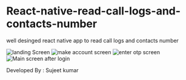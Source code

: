 # React-native-read-call-logs-and-contacts-number
well desinged react native app to read call logs and contacts number

![landing Screen](https://user-images.githubusercontent.com/49394996/220011378-089d99d3-62fe-47db-99f1-eadb81740045.png)
![make account screen](https://user-images.githubusercontent.com/49394996/220011434-4b0f1aed-7c01-4697-b28a-e115e75db3eb.png)
![enter otp screen](https://user-images.githubusercontent.com/49394996/220011472-5b4494f1-14e4-4ace-8395-f78326dc27f6.png)
![Main screen after login](https://user-images.githubusercontent.com/49394996/220011510-b019a40d-c1f0-4bd1-bbd9-20958e3608a3.png)

Developed By : Sujeet kumar
